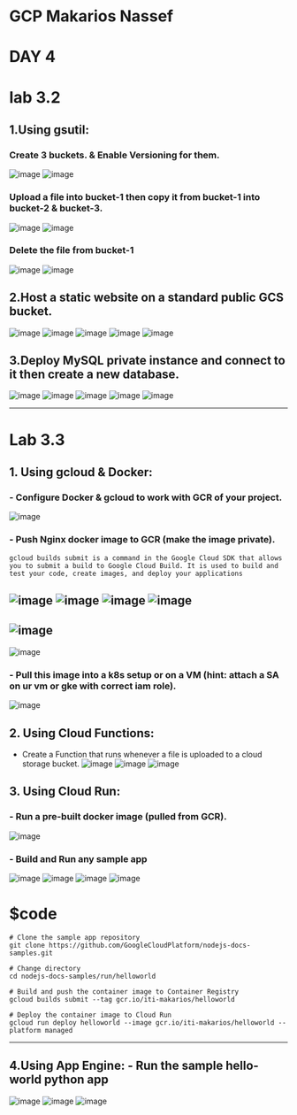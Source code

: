 # GCP Makarios Nassef
# DAY 4
# lab 3.2

## 1.Using gsutil:
### Create 3 buckets. & Enable Versioning for them.  
![image](https://user-images.githubusercontent.com/28235504/213775124-3d4aac1b-6d51-420b-a5b8-a16fe8941271.png)
![image](https://user-images.githubusercontent.com/28235504/213775770-26fa3409-7c28-4dc4-9e6c-8127805259fa.png)

### Upload a file into bucket-1 then copy it from bucket-1 into bucket-2 & bucket-3. 
![image](https://user-images.githubusercontent.com/28235504/213776482-eae33621-bf54-4b91-b7d4-ce40cf86039b.png)
![image](https://user-images.githubusercontent.com/28235504/213776719-b6897417-8e26-4ed6-84d9-54666279ff1f.png)

### Delete the file from bucket-1 
![image](https://user-images.githubusercontent.com/28235504/213776876-5e8186a0-70d3-4501-9269-59e061a73716.png)
![image](https://user-images.githubusercontent.com/28235504/213777012-9228f2d5-082a-41e0-b1f1-083e3f147215.png)


## 2.Host a static website on a standard public GCS bucket.
![image](https://user-images.githubusercontent.com/28235504/213772141-429eda0c-1779-4ff8-bac1-e693dc969809.png)
![image](https://user-images.githubusercontent.com/28235504/213801953-d991890b-80cb-475b-bc51-a2a08db702df.png)
![image](https://user-images.githubusercontent.com/28235504/213802094-4bf8f572-fd10-4b9e-a1e8-93c9d2ee0cb5.png)
![image](https://user-images.githubusercontent.com/28235504/213802543-41351ea6-5bd7-4c72-a9e1-dada6a3ca806.png)
![image](https://user-images.githubusercontent.com/28235504/213802704-4d56e770-05c6-4bd9-ba06-bcd0e958974c.png)


## 3.Deploy MySQL private instance and connect to it then create a new database.
![image](https://user-images.githubusercontent.com/28235504/213794278-4b6c8031-afc2-47dc-84c7-064213bd1c1f.png)
![image](https://user-images.githubusercontent.com/28235504/213794434-4c8a432a-ebbf-4163-83c9-aa57762e2167.png)
![image](https://user-images.githubusercontent.com/28235504/213796975-9b56f751-887e-4b8b-b37c-a809f379f035.png)
![image](https://user-images.githubusercontent.com/28235504/213797641-c86c5b6d-e84c-45a7-b384-10856dc599b7.png)
![image](https://user-images.githubusercontent.com/28235504/213805027-01cc4bab-1adc-4f08-a93c-ba500b3da8e9.png)

------------------------
# Lab 3.3

## 1. Using gcloud & Docker:
### - Configure Docker & gcloud to work with GCR of your project.
![image](https://user-images.githubusercontent.com/28235504/213688321-e48b281c-8012-47f8-80a5-8683de594b5e.png)

### - Push Nginx docker image to GCR (make the image private).
```
gcloud builds submit is a command in the Google Cloud SDK that allows you to submit a build to Google Cloud Build. It is used to build and test your code, create images, and deploy your applications
```
![image](https://user-images.githubusercontent.com/28235504/213697070-3fad418b-d037-4c83-9079-db40e585aaac.png)
![image](https://user-images.githubusercontent.com/28235504/213697481-bbe21af4-c9e8-4e95-90d7-d4942a5e8009.png)
![image](https://user-images.githubusercontent.com/28235504/213697966-e63145db-2d41-4a0e-9b9d-363d1d4eaa61.png)
![image](https://user-images.githubusercontent.com/28235504/213710693-5e75e423-8b4a-455f-9b17-c1c6331b0c50.png)
---------------
![image](https://user-images.githubusercontent.com/28235504/213721236-3db3cb71-d1ea-4e23-956e-3f6cff089e38.png)
-------------------------
![image](https://user-images.githubusercontent.com/28235504/213717440-4fc7b49a-3c92-483d-a450-96c80f9f8b02.png)

### - Pull this image into a k8s setup or on a VM (hint: attach a SA on ur vm or gke with correct iam role).
![image](https://user-images.githubusercontent.com/28235504/213697128-1905c5c8-a9e0-4728-899f-534c7f54aa40.png)   
    
## 2. Using Cloud Functions:
- Create a Function that runs whenever a file is uploaded to a cloud storage bucket.
![image](https://user-images.githubusercontent.com/28235504/213740898-394d5f0d-28cb-42c9-a692-d27ed9cc1eb5.png)
![image](https://user-images.githubusercontent.com/28235504/213741155-9baeb209-4939-4220-bf03-c3be4a291b91.png)
![image](https://user-images.githubusercontent.com/28235504/213741209-b2248f6a-23d1-4dc3-9bc5-64a62f58cbef.png)

## 3. Using Cloud Run: 
### - Run a pre-built docker image (pulled from GCR).
![image](https://user-images.githubusercontent.com/28235504/213755196-b064fcb2-b336-4955-b7ca-4ed33018e980.png)

### - Build and Run any sample app
![image](https://user-images.githubusercontent.com/28235504/213765838-943bba31-74b7-4364-9598-9af627a20016.png)
![image](https://user-images.githubusercontent.com/28235504/213765961-876091d8-1006-49e5-bd97-ca2b1abf8dbe.png)
![image](https://user-images.githubusercontent.com/28235504/213767129-f8d6bd42-780d-41db-a82e-c01fcda4d60f.png)
![image](https://user-images.githubusercontent.com/28235504/213766048-11640bd6-5fa0-4779-bd18-7a8d021b8cf1.png)
# $code
```
# Clone the sample app repository
git clone https://github.com/GoogleCloudPlatform/nodejs-docs-samples.git

# Change directory
cd nodejs-docs-samples/run/helloworld

# Build and push the container image to Container Registry
gcloud builds submit --tag gcr.io/iti-makarios/helloworld

# Deploy the container image to Cloud Run
gcloud run deploy helloworld --image gcr.io/iti-makarios/helloworld --platform managed

```
--------------------------------------
    
## 4.Using App Engine: - Run the sample hello-world python app

![image](https://user-images.githubusercontent.com/28235504/213685433-ba6c1a21-3a1a-476a-9859-c619559a4e40.png)
![image](https://user-images.githubusercontent.com/28235504/213685238-c33d35ff-5758-44e6-82df-23ebba109ccf.png)
![image](https://user-images.githubusercontent.com/28235504/213684978-624e671b-629f-40ed-ae3c-3c97c4cf09f2.png)

